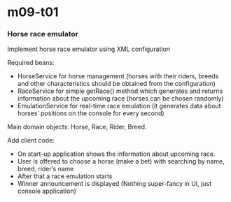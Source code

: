 # m09-t01
### Horse race emulator

Implement horse race emulator using XML configuration

Required beans:

-	HorseService for horse management (horses with their riders, breeds and other characteristics should be obtained from the configuration)
-	RaceService for simple getRace() method which generates and returns information about the upcoming race (horses can be chosen randomly)
-	EmulationService for real-time race emulation (it generates data about horses’ positions on the console for every second)

Main domain objects: Horse, Race, Rider, Breed.

Add client code:
-	On start-up application shows the information about upcoming race.
-	User is offered to choose a horse (make a bet) with searching by name, breed, rider’s name
-	After that a race emulation starts
-	Winner announcement is displayed
(Nothing super-fancy in UI, just console application)
